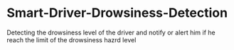 # Smart-Driver-Drowsiness-Detection

Detecting the drowsiness level of the driver and notify or alert him if he reach the limit of the drowsiness hazrd level
